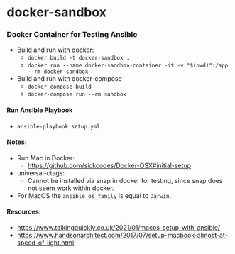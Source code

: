 # docker-sandbox

### Docker Container for Testing Ansible
* Build and run with docker:
  * `docker build -t docker-sandbox .`
  * `docker run --name docker-sandbox-container -it -v "$(pwd)":/app --rm docker-sandbox`
* Build and run with docker-compose
  * `docker-compose build`
  * `docker-compose run --rm sandbox`

#### Run Ansible Playbook
* `ansible-playbook setup.yml`

#### Notes:
* Run Mac in Docker: 
  * https://github.com/sickcodes/Docker-OSX#initial-setup
* universal-ctags:
  * Cannot be installed via snap in docker for testing, since snap does not seem work within docker.
* For MacOS the `ansible_os_family` is equal to `Darwin`.

#### Resources:
* https://www.talkingquickly.co.uk/2021/01/macos-setup-with-ansible/
* https://www.handsonarchitect.com/2017/07/setup-macbook-almost-at-speed-of-light.html